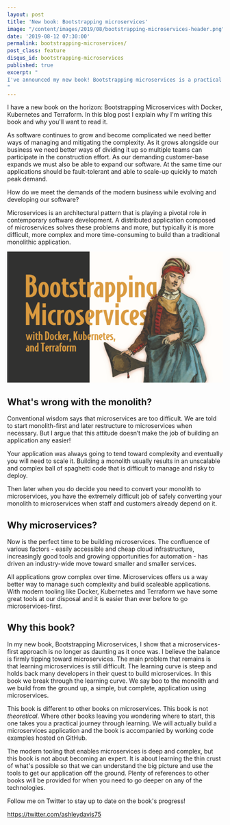 ```yaml
---
layout: post
title: 'New book: Bootstrapping microservices'
image: "/content/images/2019/08/bootstrapping-microservices-header.png"
date: '2019-08-12 07:30:00'
permalink: bootstrapping-microservices/
post_class: feature
disqus_id: bootstrapping-microservices
published: true
excerpt: "
I've announced my new book! Bootstrapping microservices is a practical and project-based guide to building microservices applications.
"
---
```


I have a new book on the horizon: Bootstrapping Microservices with Docker, Kubernetes and Terraform. In this blog post I explain why I'm writing this book and why you'll want to read it.

As software continues to grow and become complicated we need better ways of managing and mitigating the complexity. As it grows alongside our business we need better ways of dividing it up so multiple teams can participate in the construction effort. As our demanding customer-base expands we must also be able to expand our software. At the same time our applications should be fault-tolerant and able to scale-up quickly to match peak demand.

How do we meet the demands of the modern business while evolving and developing our software? 

Microservices is an architectural pattern that is playing a pivotal role in contemporary software development. A distributed application composed of microservices solves these problems and more, but typically it is more difficult, more complex and more time-consuming to build than a traditional monolithic application. 

![Bootstrapping Microservices book cover](/content/images/2019/08/bootstrapping-microservices-cover.png)

## What's wrong with the monolith?

Conventional wisdom says that microservices are too difficult. We are told to start monolith-first and later restructure to microservices when necessary. But I argue that this attitude doesn’t make the job of building an application any easier! 

Your application was always going to tend toward complexity and eventually you will need to scale it. Building a monolith usually results in an unscalable and complex ball of spaghetti code that is difficult to manage and risky to deploy. 

Then later when you do decide you need to convert your monolith to microservices, you have the extremely difficult job of safely converting your monolith to microservices when staff and customers already depend on it.

## Why microservices?

Now is the perfect time to be building microservices. The confluence of various factors -  easily accessible and cheap cloud infrastructure, increasingly good tools and growing opportunities for automation - has driven an industry-wide move toward smaller and smaller services.

All applications grow complex over time. Microservices offers us a way better way to manage such complexity and build scaleable applications. With modern tooling like Docker, Kubernetes and Terraform we have some great tools at our disposal and it is easier than ever before to go microservices-first.

## Why this book?

In my new book, Bootstrapping Microservices, I show that a microservices-first approach is no longer as daunting as it once was. I believe the balance is firmly tipping toward microservices. The main problem that remains is that learning microservices is still difficult. The learning curve is steep and holds back many developers in their quest to build microservices.  In this book we break through the learning curve. We say boo to the monolith and we build from the ground up, a simple, but complete, application using microservices.

This book is different to other books on microservices. This book is not *theoretical*. Where other books leaving you wondering where to start, this one takes you a practical journey through learning. We will actually build a microservices application and the book is accompanied by working code examples hosted on GitHub.

The modern tooling that enables microservices is deep and complex, but this book is not about becoming an expert. It is about learning the thin crust of what's possible so that we can understand the big picture and use the tools to get our application off the ground. Plenty of references to other books will be provided for when you need to go deeper on any of the technologies.

Follow me on Twitter to stay up to date on the book's progress!

https://twitter.com/ashleydavis75
